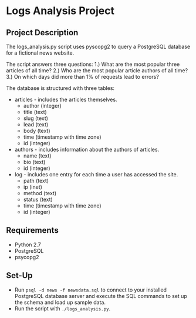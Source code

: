 # Logs Analysis Project

## Project Description
The logs_analysis.py script uses pyscopg2 to query a PostgreSQL database for a fictional news website.

The script answers three questions:
  1.) What are the most popular three articles of all time?
  2.) Who are the most popular article authors of all time?
  3.) On which days did more than 1% of requests lead to errors?

The database is structured with three tables:
* articles - includes the articles themselves.
  * author (integer)
  * title (text)
  * slug (text)
  * lead (text)
  * body (text)
  * time (timestamp with time zone)
  * id (integer)
* authors - includes information about the authors of articles.
  * name (text)
  * bio (text)
  * id (integer)
* log - includes one entry for each time a user has accessed the site.
  * path (text)
  * ip (inet)
  * method (text)
  * status (text)
  * time (timestamp with time zone)
  * id (integer)

## Requirements
* Python 2.7
* PostgreSQL
* psycopg2

## Set-Up
* Run `psql -d news -f newsdata.sql` to connect to your installed PostgreSQL database server and execute the SQL commands to set up the schema and load up sample data.
* Run the script with `./logs_analysis.py`.
